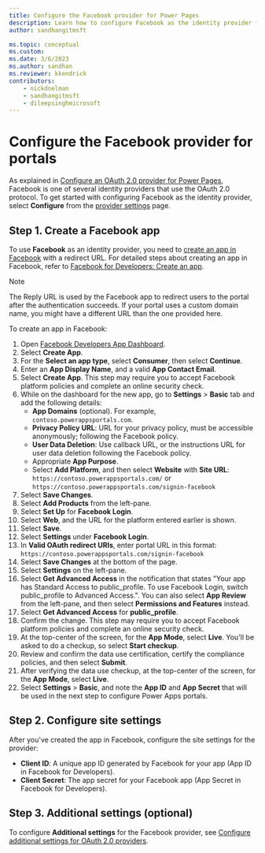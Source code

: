 ```yaml
---
title: Configure the Facebook provider for Power Pages
description: Learn how to configure Facebook as the identity provider for Power Pages.
author: sandhangitmsft

ms.topic: conceptual
ms.custom: 
ms.date: 3/6/2023
ms.author: sandhan
ms.reviewer: kkendrick
contributors:
    - nickdoelman
    - sandhangitmsft
    - dileepsinghmicrosoft
---
```


# Configure the Facebook provider for portals

As explained in [Configure an OAuth 2.0 provider for Power Pages](oauth2-provider.md), Facebook is one of several identity providers that use the OAuth 2.0 protocol. To get started with configuring Facebook as the identity provider, select **Configure** from the [provider settings](/power-apps/maker/portals/use-simplified-authentication-configuration#add-configure-or-delete-an-identity-provider) page.

## Step 1. Create a Facebook app

To use **Facebook** as an identity provider, you need to [create an app in Facebook](https://developers.facebook.com) with a redirect URL. For detailed steps about creating an app in Facebook, refer to [Facebook for Developers: Create an app](https://developers.facebook.com/docs/development/create-an-app).

> [!NOTE]
> The Reply URL is used by the Facebook app to redirect users to the portal after the authentication succeeds. If your portal uses a custom domain name, you might have a different URL than the one provided here.​

To create an app in Facebook:

1. Open [Facebook Developers App Dashboard](https://developers.facebook.com/apps).
1. Select **Create App**.
1. For the **Select an app type**, select **Consumer**, then select **Continue**.
1. Enter an **App Display Name**, and a valid **App Contact Email**.
1. Select **Create App**. This step may require you to accept Facebook platform policies and complete an online security check.
1. While on the dashboard for the new app, go to **Settings** &gt; **Basic** tab and add the following details:
    - **App Domains** (optional). For example, `contoso.powerappsportals.com`.
    - **Privacy Policy URL**: URL for your privacy policy, must be accessible anonymously; following the Facebook policy.
    - **User Data Deletion**: Use callback URL, or the instructions URL for user data deletion following the Facebook policy.
    - Appropriate **App Purpose**.
    - Select **Add Platform**, and then select **Website** with **Site URL**: `https://contoso.powerappsportals.com/` or `https://contoso.powerappsportals.com/signin-facebook`
1. Select **Save Changes**.
1. Select **Add Products** from the left-pane.
1. Select **Set Up** for **Facebook Login**.
1. Select **Web**, and the URL for the platform entered earlier is shown.
1. Select **Save**.
1. Select **Settings** under **Facebook Login**.
1. In **Valid OAuth redirect URIs**, enter portal URL in this format: `https://contoso.powerappsportals.com/signin-facebook`
1. Select **Save Changes** at the bottom of the page.
1. Select **Settings** on the left-pane.
1. Select **Get Advanced Access** in the notification that states "Your app has Standard Access to public_profile. To use Facebook Login, switch public_profile to Advanced Access.". You can also select **App Review** from the left-pane, and then select **Permissions and Features** instead.
1. Select **Get Advanced Access** for **public_profile**.
1. Confirm the change. This step may require you to accept Facebook platform policies and complete an online security check.
1. At the top-center of the screen, for the **App Mode**, select **Live**. You'll be asked to do a checkup, so select **Start checkup**.
1. Review and confirm the data use certification, certify the compliance policies, and then select **Submit**.
1. After verifying the data use checkup, at the top-center of the screen, for the **App Mode**, select **Live**.
1. Select **Settings** > **Basic**, and note the **App ID** and **App Secret** that will be used in the next step to configure Power Apps portals.

## Step 2. Configure site settings

After you've created the app in Facebook, configure the site settings for the provider:

- **Client ID**: A unique app ID generated by Facebook for your app (App ID in Facebook for Developers).
- **Client Secret**:  The app secret for your Facebook app (App Secret in Facebook for Developers).​

## Step 3. Additional settings (optional)

To configure **Additional settings** for the Facebook provider, see [Configure additional settings for OAuth 2.0 providers](oauth2-settings.md).
